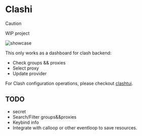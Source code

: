 # Clashi

> [!CAUTION]
> WIP project

![showcase](https://github.com/user-attachments/assets/ec04356a-c0e1-4264-b1c8-40bb574e3883)

This only works as a dashboard for clash backend:

- Check groups && proxies
- Select proxy
- Update provider

For Clash configuration operations, please checkout [clashtui](https://github.com/JohanChane/clashtui).

## TODO

- secret
- Search/Filter groups&&proxies
- Keybind info
- Integrate with calloop or other eventloop to save resources.
